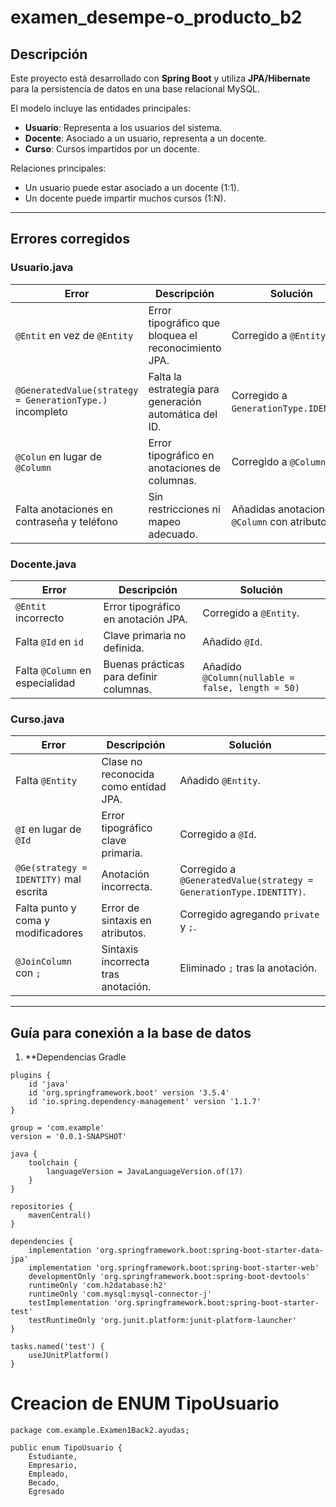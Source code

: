 # examen_desempe-o_producto_b2


## Descripción

Este proyecto está desarrollado con **Spring Boot** y utiliza **JPA/Hibernate** para la persistencia de datos en una base relacional MySQL. 

El modelo incluye las entidades principales:

- **Usuario**: Representa a los usuarios del sistema.
- **Docente**: Asociado a un usuario, representa a un docente.
- **Curso**: Cursos impartidos por un docente.

Relaciones principales:

- Un usuario puede estar asociado a un docente (1:1).
- Un docente puede impartir muchos cursos (1:N).

---

## Errores corregidos

### Usuario.java

| Error                                | Descripción                                            | Solución                                    |
|-------------------------------------|--------------------------------------------------------|---------------------------------------------|
| `@Entit` en vez de `@Entity`        | Error tipográfico que bloquea el reconocimiento JPA. | Corregido a `@Entity`.                      |
| `@GeneratedValue(strategy = GenerationType.)` incompleto | Falta la estrategia para generación automática del ID. | Corregido a `GenerationType.IDENTITY`.     |
| `@Colun` en lugar de `@Column`      | Error tipográfico en anotaciones de columnas.          | Corregido a `@Column`.                      |
| Falta anotaciones en contraseña y teléfono | Sin restricciones ni mapeo adecuado.                   | Añadidas anotaciones `@Column` con atributos.|

### Docente.java

| Error                 | Descripción                              | Solución                  |
|-----------------------|------------------------------------------|---------------------------|
| `@Entit` incorrecto    | Error tipográfico en anotación JPA.      | Corregido a `@Entity`.    |
| Falta `@Id` en `id`   | Clave primaria no definida.               | Añadido `@Id`.            |
| Falta `@Column` en especialidad | Buenas prácticas para definir columnas. | Añadido `@Column(nullable = false, length = 50)` |

### Curso.java

| Error                             | Descripción                                | Solución                                      |
|----------------------------------|--------------------------------------------|-----------------------------------------------|
| Falta `@Entity`                  | Clase no reconocida como entidad JPA.       | Añadido `@Entity`.                            |
| `@I` en lugar de `@Id`           | Error tipográfico clave primaria.            | Corregido a `@Id`.                           |
| `@Ge(strategy = IDENTITY)` mal escrita | Anotación incorrecta.                         | Corregido a `@GeneratedValue(strategy = GenerationType.IDENTITY)`. |
| Falta punto y coma y modificadores| Error de sintaxis en atributos.               | Corregido agregando `private` y `;`.          |
| `@JoinColumn` con `;`             | Sintaxis incorrecta tras anotación.            | Eliminado `;` tras la anotación.               |

---

## Guía para conexión a la base de datos

1. **Dependencias Gradle

```
plugins {
	id 'java'
	id 'org.springframework.boot' version '3.5.4'
	id 'io.spring.dependency-management' version '1.1.7'
}

group = 'com.example'
version = '0.0.1-SNAPSHOT'

java {
	toolchain {
		languageVersion = JavaLanguageVersion.of(17)
	}
}

repositories {
	mavenCentral()
}

dependencies {
	implementation 'org.springframework.boot:spring-boot-starter-data-jpa'
	implementation 'org.springframework.boot:spring-boot-starter-web'
	developmentOnly 'org.springframework.boot:spring-boot-devtools'
	runtimeOnly 'com.h2database:h2'
	runtimeOnly 'com.mysql:mysql-connector-j'
	testImplementation 'org.springframework.boot:spring-boot-starter-test'
	testRuntimeOnly 'org.junit.platform:junit-platform-launcher'
}

tasks.named('test') {
	useJUnitPlatform()
}

```
# **Creacion de ENUM TipoUsuario**
```
package com.example.Examen1Back2.ayudas;

public enum TipoUsuario {
    Estudiante,
    Empresario,
    Empleado,
    Becado,
    Egresado
```






